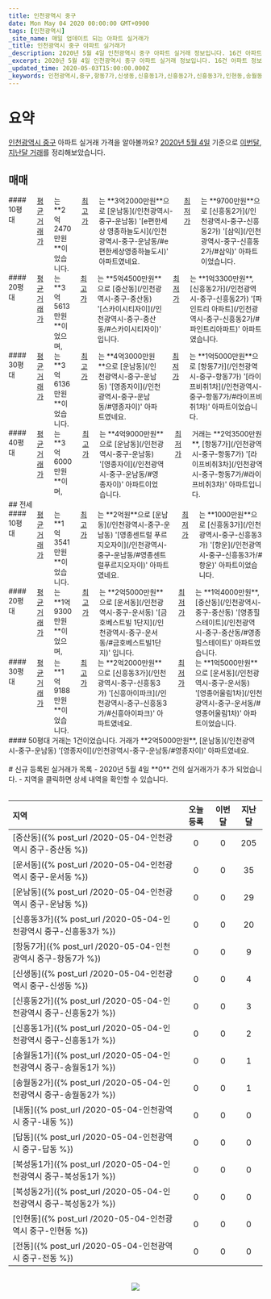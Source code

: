 ```yaml
---
title: 인천광역시 중구
date: Mon May 04 2020 00:00:00 GMT+0900
tags: [인천광역시]
_site_name: 매일 업데이트 되는 아파트 실거래가
_title: 인천광역시 중구 아파트 실거래가
_description: 2020년 5월 4일 인천광역시 중구 아파트 실거래 정보입니다. 16건 아파트 정보가 있습니다.
_excerpt: 2020년 5월 4일 인천광역시 중구 아파트 실거래 정보입니다. 16건 아파트 정보가 있습니다.
_updated_time: 2020-05-03T15:00:00.000Z
_keywords: 인천광역시,중구,항동7가,신생동,신흥동1가,신흥동2가,신흥동3가,인현동,송월동1가,중산동,운남동,운서동,답동,전동,북성동2가,내동,북성동1가,송월동2가
---
```



# 요약
<ins>인천광역시 중구</ins> 아파트 실거래 가격을 알아볼까요? <ins>2020년 5월 4일</ins> 기준으로 <ins>이번달, 지난달 거래</ins>를 정리해보았습니다.

## 매매
<div class="container">
<div class="six columns" markdown="1">
#### 10평대
<ins>평균 거래가</ins>는 **2억2470만원**이었습니다. <ins>최고가</ins>는 **3억2000만원**으로 [운남동](/인천광역시-중구-운남동) '[e편한세상 영종하늘도시](/인천광역시-중구-운남동/#e편한세상영종하늘도시)' 아파트였네요. <ins>최저가</ins>는 **9700만원**으로 [신흥동2가](/인천광역시-중구-신흥동2가) '[삼익](/인천광역시-중구-신흥동2가/#삼익)' 아파트이었습니다.
</div>
<div class="six columns" markdown="1">
#### 20평대
<ins>평균 거래가</ins>는 **3억5613만원**이었으며, <ins>최고가</ins>는 **5억4500만원**으로 [중산동](/인천광역시-중구-중산동) '[스카이시티자이](/인천광역시-중구-중산동/#스카이시티자이)' 입니다. <ins>최저가</ins>는 **1억3300만원**, [신흥동2가](/인천광역시-중구-신흥동2가) '[파인트리 아파트](/인천광역시-중구-신흥동2가/#파인트리아파트)' 아파트였습니다.
</div>
</div>
<div class="container">
<div class="six columns" markdown="1">
#### 30평대
<ins>평균 거래가</ins>는 **3억6136만원**이었습니다. <ins>최고가</ins>는 **4억3000만원**으로 [운남동](/인천광역시-중구-운남동) '[영종자이](/인천광역시-중구-운남동/#영종자이)' 아파트였네요. <ins>최저가</ins>는 **1억5000만원**으로 [항동7가](/인천광역시-중구-항동7가) '[라이프비취1차](/인천광역시-중구-항동7가/#라이프비취1차)' 아파트이었습니다.
</div>
<div class="six columns" markdown="1">
#### 40평대
<ins>평균 거래가</ins>는 **3억6000만원**이며, <ins>최고가</ins>는 **4억9000만원**으로 [운남동](/인천광역시-중구-운남동) '[영종자이](/인천광역시-중구-운남동/#영종자이)' 아파트이었습니다. <ins>최저가</ins> 거래는 **2억3500만원**, [항동7가](/인천광역시-중구-항동7가) '[라이프비취3차](/인천광역시-중구-항동7가/#라이프비취3차)' 아파트입니다.
</div>
</div>
## 전세
<div class="container">
<div class="six columns" markdown="1">
#### 10평대
<ins>평균 거래가</ins>는 **1억3541만원**이었습니다. <ins>최고가</ins>는 **2억원**으로 [운남동](/인천광역시-중구-운남동) '[영종센트럴 푸르지오자이](/인천광역시-중구-운남동/#영종센트럴푸르지오자이)' 아파트였네요. <ins>최저가</ins>는 **1000만원**으로 [신흥동3가](/인천광역시-중구-신흥동3가) '[항운](/인천광역시-중구-신흥동3가/#항운)' 아파트이었습니다.
</div>
<div class="six columns" markdown="1">
#### 20평대
<ins>평균 거래가</ins>는 **1억9300만원**이었으며, <ins>최고가</ins>는 **2억5000만원**으로 [운서동](/인천광역시-중구-운서동) '[금호베스트빌 1단지](/인천광역시-중구-운서동/#금호베스트빌1단지)' 입니다. <ins>최저가</ins>는 **1억4000만원**, [중산동](/인천광역시-중구-중산동) '[영종힐스테이트](/인천광역시-중구-중산동/#영종힐스테이트)' 아파트였습니다.
</div>
</div>
<div class="container">
<div class="six columns" markdown="1">
#### 30평대
<ins>평균 거래가</ins>는 **1억9188만원**이었습니다. <ins>최고가</ins>는 **2억2000만원**으로 [신흥동3가](/인천광역시-중구-신흥동3가) '[신흥아이파크](/인천광역시-중구-신흥동3가/#신흥아이파크)' 아파트였네요. <ins>최저가</ins>는 **1억5000만원**으로 [운서동](/인천광역시-중구-운서동) '[영종어울림1차](/인천광역시-중구-운서동/#영종어울림1차)' 아파트이었습니다.
</div>
<div class="six columns" markdown="1">
#### 50평대
거래는 1건이었습니다. 거래가 **2억5000만원**, [운남동](/인천광역시-중구-운남동) '[영종자이](/인천광역시-중구-운남동/#영종자이)' 아파트였네요.
</div>
</div>


<br>
# 신규 등록된 실거래가 목록
- 2020년 5월 4일 **0** 건의 실거래가가 추가 되었습니다.
- 지역을 클릭하면 상세 내역을 확인할 수 있습니다.
<br><br>

| 지역 | 오늘 등록 | 이번달 | 지난달 |
|:---|:---:|:---:|:---:|
| [중산동]({% post_url /2020-05-04-인천광역시 중구-중산동 %}) | 0 | 0 | 205|
| [운서동]({% post_url /2020-05-04-인천광역시 중구-운서동 %}) | 0 | 0 | 35|
| [운남동]({% post_url /2020-05-04-인천광역시 중구-운남동 %}) | 0 | 0 | 29|
| [신흥동3가]({% post_url /2020-05-04-인천광역시 중구-신흥동3가 %}) | 0 | 0 | 20|
| [항동7가]({% post_url /2020-05-04-인천광역시 중구-항동7가 %}) | 0 | 0 | 9|
| [신생동]({% post_url /2020-05-04-인천광역시 중구-신생동 %}) | 0 | 0 | 4|
| [신흥동2가]({% post_url /2020-05-04-인천광역시 중구-신흥동2가 %}) | 0 | 0 | 3|
| [신흥동1가]({% post_url /2020-05-04-인천광역시 중구-신흥동1가 %}) | 0 | 0 | 2|
| [송월동1가]({% post_url /2020-05-04-인천광역시 중구-송월동1가 %}) | 0 | 0 | 1|
| [송월동2가]({% post_url /2020-05-04-인천광역시 중구-송월동2가 %}) | 0 | 0 | 1|
| [내동]({% post_url /2020-05-04-인천광역시 중구-내동 %}) | 0 | 0 | 0|
| [답동]({% post_url /2020-05-04-인천광역시 중구-답동 %}) | 0 | 0 | 0|
| [북성동1가]({% post_url /2020-05-04-인천광역시 중구-북성동1가 %}) | 0 | 0 | 0|
| [북성동2가]({% post_url /2020-05-04-인천광역시 중구-북성동2가 %}) | 0 | 0 | 0|
| [인현동]({% post_url /2020-05-04-인천광역시 중구-인현동 %}) | 0 | 0 | 0|
| [전동]({% post_url /2020-05-04-인천광역시 중구-전동 %}) | 0 | 0 | 0|

<p align="center"><br><img src="https://via.placeholder.com/700x120"><br></p>
